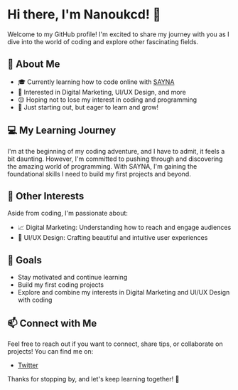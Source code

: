 # Hi there, I'm Nanoukcd! 👋

Welcome to my GitHub profile! I'm excited to share my journey with you as I dive into the world of coding and explore other fascinating fields.

## 🌱 About Me
- 🎓 Currently learning how to code online with [SAYNA](https://www.sayna.io/)
- 💼 Interested in Digital Marketing, UI/UX Design, and more
- 😌 Hoping not to lose my interest in coding and programming
- 🚀 Just starting out, but eager to learn and grow!

## 💻 My Learning Journey
I'm at the beginning of my coding adventure, and I have to admit, it feels a bit daunting. However, I'm committed to pushing through and discovering the amazing world of programming. With SAYNA, I'm gaining the foundational skills I need to build my first projects and beyond.

## 🎨 Other Interests
Aside from coding, I'm passionate about:
- 📈 Digital Marketing: Understanding how to reach and engage audiences
- 🎨 UI/UX Design: Crafting beautiful and intuitive user experiences

## 🌟 Goals
- Stay motivated and continue learning
- Build my first coding projects
- Explore and combine my interests in Digital Marketing and UI/UX Design with coding

## 📫 Connect with Me
Feel free to reach out if you want to connect, share tips, or collaborate on projects! You can find me on:
- [Twitter](https://x.com/n_dizel)

Thanks for stopping by, and let's keep learning together! 🚀

